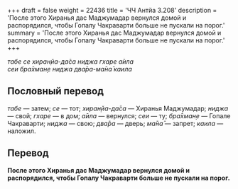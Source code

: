 +++
draft = false
weight = 22436
title = 'ЧЧ Антйа 3.208'
description = 'После этого Хиранья дас Маджумадар вернулся домой и распорядился, чтобы Гопалу Чакраварти больше не пускали на порог.'
summary = 'После этого Хиранья дас Маджумадар вернулся домой и распорядился, чтобы Гопалу Чакраварти больше не пускали на порог.'
+++

_табе се хиран̣йа-да̄са ниджа гхаре а̄ила  
сеи бра̄хман̣е ниджа два̄ра-ма̄на̄ каила_

## Пословный перевод

_табе_ — затем; _се_ — тот; _хиран̣йа_\-_да̄са_ — Хиранья Маджумадар; _ниджа_ — свой; _гхаре_ — в дом; _а̄ила_ — вернулся; _сеи_ — ту; _бра̄хман̣е_ — Гопале Чакраварти; _ниджа_ — свою; _два̄ра_ — дверь; _ма̄на̄_ — запрет; _каила_ — наложил.

## Перевод

**После этого Хиранья дас Маджумадар вернулся домой и распорядился, чтобы Гопалу Чакраварти больше не пускали на порог.**
